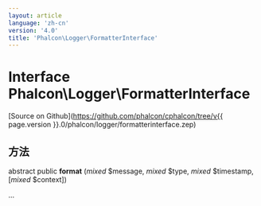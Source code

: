 ```yaml
---
layout: article
language: 'zh-cn'
version: '4.0'
title: 'Phalcon\Logger\FormatterInterface'
---
```

# Interface **Phalcon\Logger\FormatterInterface**

[Source on Github](https://github.com/phalcon/cphalcon/tree/v{{ page.version }}.0/phalcon/logger/formatterinterface.zep)

## 方法

abstract public **format** (*mixed* $message, *mixed* $type, *mixed* $timestamp, [*mixed* $context])

...